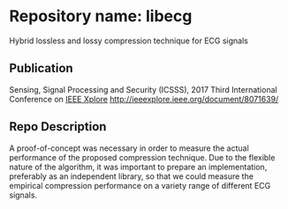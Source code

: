 # Repository name: libecg
Hybrid lossless and lossy compression technique for ECG signals

## Publication
Sensing, Signal Processing and Security (ICSSS), 2017 Third International Conference on
[IEEE Xplore](http://ieeexplore.ieee.org/document/8071639/) <http://ieeexplore.ieee.org/document/8071639/>

## Repo Description
A proof-of-concept was necessary in order to measure the actual performance of the proposed compression technique. Due to the flexible nature of the algorithm, it was important to prepare an implementation, preferably as an independent library, so that we could measure the empirical compression performance on a variety range of different ECG signals.
